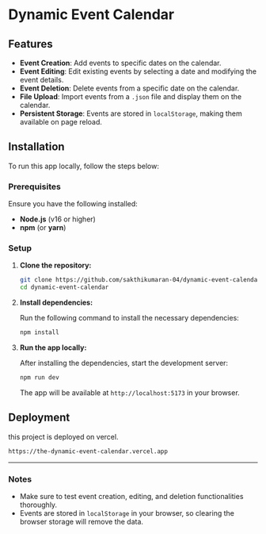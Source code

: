 # Dynamic Event Calendar

## Features
- **Event Creation**: Add events to specific dates on the calendar.
- **Event Editing**: Edit existing events by selecting a date and modifying the event details.
- **Event Deletion**: Delete events from a specific date on the calendar.
- **File Upload**: Import events from a `.json` file and display them on the calendar.
- **Persistent Storage**: Events are stored in `localStorage`, making them available on page reload.

## Installation

To run this app locally, follow the steps below:

### Prerequisites

Ensure you have the following installed:

- **Node.js** (v16 or higher)
- **npm** (or **yarn**)

### Setup

1. **Clone the repository:**

   ```bash
   git clone https://github.com/sakthikumaran-04/dynamic-event-calendar.git
   cd dynamic-event-calendar
   ```

2. **Install dependencies:**

   Run the following command to install the necessary dependencies:

   ```bash
   npm install
   ```

3. **Run the app locally:**

   After installing the dependencies, start the development server:

   ```bash
   npm run dev
   ```

   The app will be available at `http://localhost:5173` in your browser.

## Deployment

this project is deployed on vercel.

```txt
https://the-dynamic-event-calendar.vercel.app
```

---

### Notes

- Make sure to test event creation, editing, and deletion functionalities thoroughly.
- Events are stored in `localStorage` in your browser, so clearing the browser storage will remove the data.

